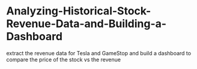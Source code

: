 # Analyzing-Historical-Stock-Revenue-Data-and-Building-a-Dashboard
 extract the revenue data for Tesla and GameStop and build a dashboard to compare the price of the stock vs the revenue

